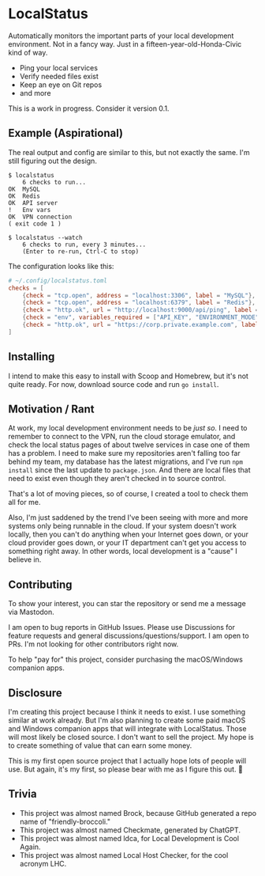 # LocalStatus

Automatically monitors the important parts of your local development environment. Not in a fancy way.
Just in a fifteen-year-old-Honda-Civic kind of way.

* Ping your local services
* Verify needed files exist
* Keep an eye on Git repos
* and more

This is a work in progress. Consider it version 0.1.

## Example (Aspirational)

The real output and config are similar to this, but not exactly the same. I'm still
figuring out the design.

```
$ localstatus
    6 checks to run...
OK  MySQL
OK  Redis
OK  API server
!   Env vars
OK  VPN connection
( exit code 1 )

$ localstatus --watch
    6 checks to run, every 3 minutes...
    (Enter to re-run, Ctrl-C to stop)
```

The configuration looks like this:

```toml
# ~/.config/localstatus.toml
checks = [
    {check = "tcp.open", address = "localhost:3306", label = "MySQL"},
    {check = "tcp.open", address = "localhost:6379", label = "Redis"},
    {check = "http.ok", url = "http://localhost:9000/api/ping", label = "API server"},
    {check = "env", variables_required = ["API_KEY", "ENVIRONMENT_MODE"]},
    {check = "http.ok", url = "https://corp.private.example.com", label = "VPN connection"},
]
```

## Installing

I intend to make this easy to install with Scoop and Homebrew, but it's not quite ready.
For now, download source code and run `go install`.

## Motivation / Rant

At work, my local development environment needs to be _just so._ I need to remember to connect to
the VPN, run the cloud storage emulator, and check the local status pages of about twelve
services in case one of them has a problem. I need to make sure my repositories aren't falling too
far behind my team, my database has the latest migrations, and I've run `npm install` since the
last update to `package.json`. And there are local files that need to exist even though they aren't
checked in to source control.

That's a lot of moving pieces, so of course, I created a tool to check them all for me.

Also, I'm just saddened by the trend I've been seeing with more and more systems only being runnable
in the cloud. If your system doesn't work locally, then you can't do anything when your Internet
goes down, or your cloud provider goes down, or your IT department can't get you access to something
right away. In other words, local development is a "cause" I believe in.

## Contributing

To show your interest, you can star the repository or send me a message via Mastodon.

I am open to bug reports in GitHub Issues. Please use Discussions for feature requests and general
discussions/questions/support. I am open to PRs. I'm not looking for other contributors right now.

To help "pay for" this project, consider purchasing the macOS/Windows companion apps.

## Disclosure

I'm creating this project because I think it needs to exist. I use something similar at work already.
But I'm also planning to create some paid macOS and Windows companion apps that will integrate with
LocalStatus. Those will most likely be closed source. I don't want to sell the project. My hope is
to create something of value that can earn some money.

This is my first open source project that I actually hope lots of people will use. But again, it's
my first, so please bear with me as I figure this out. 💛

## Trivia

- This project was almost named Brock, because GitHub generated a repo name of "friendly-broccoli."
- This project was almost named Checkmate, generated by ChatGPT.
- This project was almost named ldca, for Local Development is Cool Again.
- This project was almost named Local Host Checker, for the cool acronym LHC.
